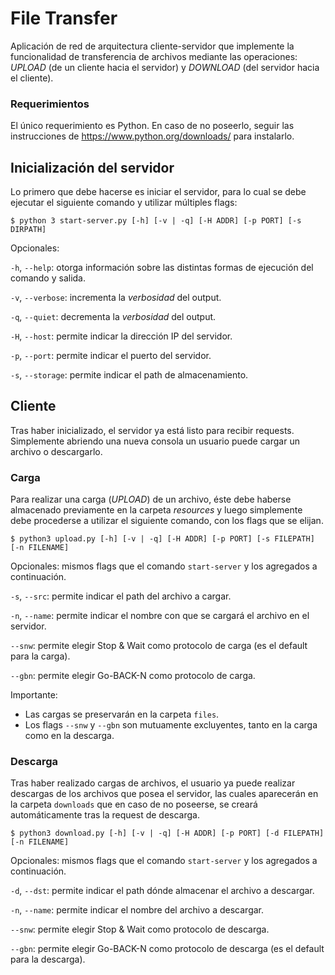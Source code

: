# File Transfer

Aplicación de red de arquitectura cliente-servidor que implemente la funcionalidad de transferencia de archivos mediante las operaciones: _UPLOAD_ (de un cliente hacia el servidor) y _DOWNLOAD_ (del servidor hacia el cliente).

### Requerimientos

El único requerimiento es Python. En caso de no poseerlo, seguir las instrucciones de https://www.python.org/downloads/ para instalarlo.

## Inicialización del servidor

Lo primero que debe hacerse es iniciar el servidor, para lo cual se debe ejecutar el siguiente comando y utilizar múltiples flags:

```console
$ python 3 start-server.py [-h] [-v | -q] [-H ADDR] [-p PORT] [-s DIRPATH]
```

Opcionales:

`-h`, `--help`: otorga información sobre las distintas formas de ejecución del comando y salida.

`-v`, `--verbose`: incrementa la _verbosidad_ del output.

`-q`, `--quiet`: decrementa la _verbosidad_ del output.

`-H`, `--host`: permite indicar la dirección IP del servidor.

`-p`, `--port`: permite indicar el puerto del servidor.

`-s`, `--storage`: permite indicar el path de almacenamiento.

## Cliente

Tras haber inicializado, el servidor ya está listo para recibir requests. Simplemente abriendo una nueva consola un usuario puede cargar un archivo o descargarlo.

### Carga

Para realizar una carga (_UPLOAD_) de un archivo, éste debe haberse almacenado previamente en la carpeta _resources_ y luego simplemente debe procederse a utilizar el siguiente comando, con los flags que se elijan.

```console
$ python3 upload.py [-h] [-v | -q] [-H ADDR] [-p PORT] [-s FILEPATH] [-n FILENAME]
```

Opcionales: mismos flags que el comando `start-server` y los agregados a continuación.

`-s`, `--src`: permite indicar el path del archivo a cargar.

`-n`, `--name`: permite indicar el nombre con que se cargará el archivo en el servidor.

`--snw`: permite elegir Stop & Wait como protocolo de carga (es el default para la carga).

`--gbn`: permite elegir Go-BACK-N como protocolo de carga.

Importante:
- Las cargas se preservarán en la carpeta `files`.
- Los flags `--snw` y `--gbn` son mutuamente excluyentes, tanto en la carga como en la descarga.

### Descarga

Tras haber realizado cargas de archivos, el usuario ya puede realizar descargas de los archivos que posea el servidor, las cuales aparecerán en la carpeta `downloads` que en caso de no poseerse, se creará automáticamente tras la request de descarga.

```console
$ python3 download.py [-h] [-v | -q] [-H ADDR] [-p PORT] [-d FILEPATH] [-n FILENAME]
```

Opcionales: mismos flags que el comando `start-server` y los agregados a continuación.

`-d`, `--dst`: permite indicar el path dónde almacenar el archivo a descargar.

`-n`, `--name`: permite indicar el nombre del archivo a descargar.

`--snw`: permite elegir Stop & Wait como protocolo de descarga.

`--gbn`: permite elegir Go-BACK-N como protocolo de descarga (es el default para la descarga).
